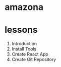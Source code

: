 # amazona


# lessons

1. Introduction
2. Install Tools
3. Create React App
4. Create Git Repository